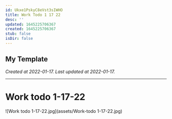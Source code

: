 ```yaml
---
id: Ukxe1PskyC8eVst3sIWHO
title: Work Todo 1 17 22
desc: ''
updated: 1645225706367
created: 1645225706367
stub: false
isDir: false
---
```

My Template
---

_Created at 2022-01-17._
_Last updated at 2022-01-17._




---

# Work todo 1-17-22


![Work todo 1-17-22.jpg](assets/Work-todo 1-17-22.jpg)


